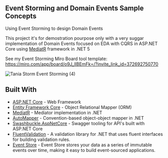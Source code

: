 ## Event Storming and Domain Events Sample Concepts 

Using Event Storming to design Domain Events

This project it's for demostration pourpose only with a very suggar implementation of Domain Events focused on EDA with CQRS in ASP.NET Core using [MediatR](https://github.com/jbogard/MediatR) framework in .NET 5

See my Event Storming Miro Board tool template: 
https://miro.com/app/board/o9J_llBEmFk=/?invite_link_id=372692750770

![Tania Storm Event Storming (4)](https://user-images.githubusercontent.com/8992182/159615273-a4ba59e3-302f-4406-91d7-411e3f6e7839.jpg)

## Built With
* [ASP.NET Core](https://docs.microsoft.com/en-us/aspnet/core) - Web Framework
* [Entity Framework Core](https://github.com/aspnet/EntityFrameworkCore) - Object Relational Mapper (ORM)
* [MediatR](https://github.com/jbogard/MediatR) - Mediator implementation in .NET
* [AutoMapper](https://github.com/AutoMapper/AutoMapper) - Convention-based object-object mapper in .NET
* [Swashbuckle.AspNetCore](https://github.com/domaindrivendev/Swashbuckle.AspNetCore) - Swagger tooling for API's built with ASP.NET Core
* [FluentValidation](https://github.com/JeremySkinner/FluentValidation) - A validation library for .NET that uses fluent interfaces for building validation rules.
* [Event Store](https://eventstore.org/) - Event Store stores your data as a series of immutable events over time, making it easy to build event-sourced applications.

